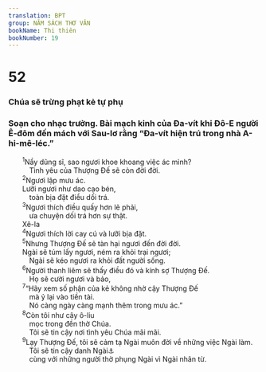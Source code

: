 ```yaml
---
translation: BPT
group: NĂM SÁCH THƠ VĂN
bookName: Thi thiên 
bookNumber: 19
---
```


<div class="title"><h1>52</h1><h3>Chúa sẽ trừng phạt kẻ tự phụ</h3><h3>Soạn cho nhạc trưởng. Bài mạch kinh của Đa-vít khi Đô-E người Ê-đôm đến mách với Sau-lơ rằng “Đa-vít hiện trú trong nhà A-hi-mê-léc.”</h3></div>
<span class="verse thi_52_1">  <sup>1</sup>Nầy dũng sĩ, sao ngươi khoe khoang việc ác mình?<br/>   Tình yêu của Thượng Đế sẽ còn đời đời.<br/></span>
<span class="verse thi_52_2">  <sup>2</sup>Ngươi lập mưu ác.<br/>  Lưỡi ngươi như dao cạo bén,<br/>   toàn bịa đặt điều dối trá.<br/></span>
<span class="verse thi_52_3">  <sup>3</sup>Ngươi thích điều quấy hơn lẽ phải,<br/>   ưa chuyện dối trá hơn sự thật. <br/>  Xê-la<br/></span>
<span class="verse thi_52_4">  <sup>4</sup>Ngươi thích lời cay cú và lưỡi bịa đặt.<br/></span>
<span class="verse thi_52_5">  <sup>5</sup>Nhưng Thượng Đế sẽ tàn hại ngươi đến đời đời.<br/>  Ngài sẽ túm lấy ngươi, ném ra khỏi trại ngươi;<br/>   Ngài sẽ kéo ngươi ra khỏi đất người sống.<br/></span>
<span class="verse thi_52_6">  <sup>6</sup>Người thanh liêm sẽ thấy điều đó và kính sợ Thượng Đế.<br/>   Họ sẽ cười ngươi và bảo,<br/></span>
<span class="verse thi_52_7">  <sup>7</sup>“Hãy xem số phận của kẻ không nhờ cậy Thượng Đế<br/>   mà ỷ lại vào tiền tài.<br/>   Nó càng ngày càng mạnh thêm trong mưu ác.”<br/></span>
<span class="verse thi_52_8">  <sup>8</sup>Còn tôi như cây ô-liu<br/>   mọc trong đền thờ Chúa.<br/>   Tôi sẽ tin cậy nơi tình yêu Chúa mãi mãi.<br/></span>
<span class="verse thi_52_9">  <sup>9</sup>Lạy Thượng Đế, tôi sẽ cảm tạ Ngài muôn đời về những việc Ngài làm.<br/>   Tôi sẽ tin cậy danh Ngài<a data-toggle="tooltip" data-placement="bottom" title="Hay “nói đến danh Ngài.”">⚓</a><br/>   cùng với những người thờ phụng Ngài vì Ngài nhân từ.<br/></span>
